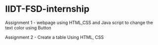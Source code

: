 # IIDT-FSD-internship
Assignment 1 - webpage using HTML,CSS and Java script to change the text color using Button

Assignment 2 - Create a table Using HTML, CSS
